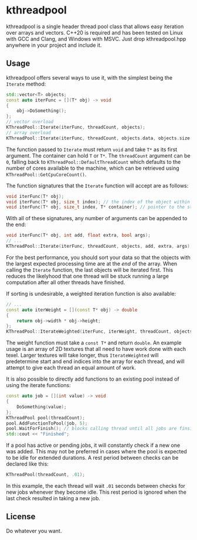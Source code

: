 # kthreadpool
kthreadpool is a single header thread pool class that allows easy iteration over arrays and vectors. C++20 is required and has been tested on Linux with GCC and Clang, and Windows with MSVC. Just drop kthreadpool.hpp anywhere in your project and include it.

## Usage

kthreadpool offers several ways to use it, with the simplest being the `Iterate` method:
```cpp
std::vector<T> objects;
const auto iterFunc = [](T* obj) -> void
{
    obj->DoSomething();
};
// vector overload
KThreadPool::Iterate(iterFunc, threadCount, objects);
// array overload
KThreadPool::Iterate(iterFunc, threadCount, objects.data, objects.size());
```
The function passed to `Iterate` must return `void` and take `T*` as its first argument. The container can hold `T` or `T*`. The `threadCount` argument can be `0`, falling back to `KThreadPool::DefaultThreadCount` which defaults to the number of cores available to the machine, which can be retrieved using `KThreadPool::GetCpuCoreCount()`. 

The function signatures that the `Iterate` function will accept are as follows:
```cpp
void iterFunc(T* obj);
void iterFunc(T* obj, size_t index); // the index of the object within the container
void iterFunc(T* obj, size_t index, T* container); // pointer to the start of the container
```
With all of these signatures, any number of arguments can be appended to the end:
```cpp
void iterFunc(T* obj, int add, float extra, bool args);
// ...
KThreadPool::Iterate(iterFunc, threadCount, objects, add, extra, args);
```
For the best performance, you should sort your data so that the objects with the largest expected processing time are at the *end* of the array. When calling the `Iterate` function, the last objects will be iterated first. This reduces the likelyhood that one thread will be stuck running a large computation after all other threads have finished.

If sorting is undesirable, a weighted iteration function is also available:
```cpp
// ...
const auto iterWeight = [](const T* obj) -> double
{
    return obj->width * obj->height;
};
KThreadPool::IterateWeighted(iterFunc, iterWeight, threadCount, objects);
```
The weight function must take a `const T*` and return `double`. An example usage is an array of 2D textures that all need to have work done with each texel. Larger textures will take longer, thus `IterateWeighted` will predetermine start and end indices into the array for each thread, and will attempt to give each thread an equal amount of work.

It is also possible to directly add functions to an existing pool instead of using the iterate functions:
```cpp
const auto job = [](int value) -> void
{
    DoSomething(value);
};
KThreadPool pool(threadCount);
pool.AddFunctionToPool(job, 5);
pool.WaitForFinish(); // blocks calling thread until all jobs are finsihed
std::cout << "Finished";
```

If a pool has active or pending jobs, it will constantly check if a new one was added. This may not be preferred in cases where the pool is expected to be idle for extended durations. A rest period between checks can be declared like this:
```cpp
KThreadPool(threadCount, .01);
```
In this example, the each thread will wait `.01` seconds between checks for new jobs whenever they become idle. This rest period is ignored when the last check resulted in taking a new job.

## License

Do whatever you want.
